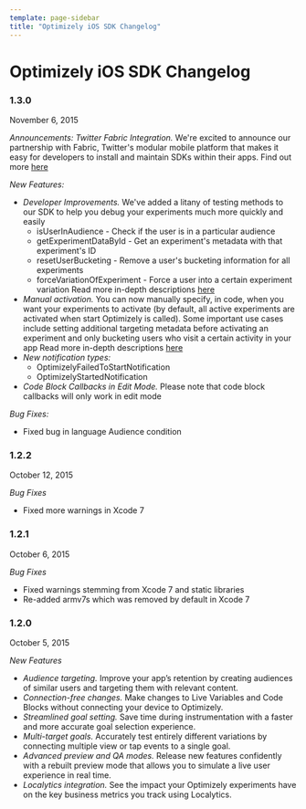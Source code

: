 ```yaml
---
template: page-sidebar
title: "Optimizely iOS SDK Changelog"
---
```


# Optimizely iOS SDK Changelog

### 1.3.0
November 6, 2015

*Announcements:*
*Twitter Fabric Integration.* We're excited to announce our partnership with Fabric, Twitter's modular mobile platform that makes it easy for developers to install and maintain SDKs within their apps. Find out more [here](https://blog.optimizely.com/2015/10/21/optimizely-twitter-fabric/)

*New Features:*
- *Developer Improvements.* We've added a litany of testing methods to our SDK to help you debug your experiments much more quickly and easily
  - isUserInAudience - Check if the user is in a particular audience
  - getExperimentDataById - Get an experiment's metadata with that experiment's ID
  - resetUserBucketing - Remove a user's bucketing information for all experiments
  - forceVariationOfExperiment - Force a user into a certain experiment variation
Read more in-depth descriptions [here](/ios/reference/index.html#debugging-your-experiments)
- *Manual activation.* You can now manually specify, in code, when you want your experiments to activate (by default, all active experiments are activated when start Optimizely is called). Some important use cases include setting additional targeting metadata before activating an experiment and only bucketing users who visit a certain activity in your app
Read more in-depth descriptions [here](/ios/reference/index.html#experiment-activation-modes)
- *New notification types:*
  - OptimizelyFailedToStartNotification 
  - OptimizelyStartedNotification
- *Code Block Callbacks in Edit Mode.* Please note that code block callbacks will only work in edit mode

*Bug Fixes:*
- Fixed bug in language Audience condition 

### 1.2.2 
October 12, 2015

*Bug Fixes*
- Fixed more warnings in Xcode 7

### 1.2.1 
October 6, 2015

*Bug Fixes*
- Fixed warnings stemming from Xcode 7 and static libraries
- Re-added armv7s which was removed by default in Xcode 7

### 1.2.0
October 5, 2015

*New Features*
- *Audience targeting.* Improve your app’s retention by creating audiences of similar users and targeting them with relevant content.
- *Connection-free changes.* Make changes to Live Variables and Code Blocks without connecting your device to Optimizely.
- *Streamlined goal setting.* Save time during instrumentation with a faster and more accurate goal selection experience.
- *Multi-target goals.* Accurately test entirely different variations by connecting multiple view or tap events to a single goal.
- *Advanced preview and QA modes.* Release new features confidently with a rebuilt preview mode that allows you to simulate a live user experience in real time.
- *Localytics integration.* See the impact your Optimizely experiments have on the key business metrics you track using Localytics.